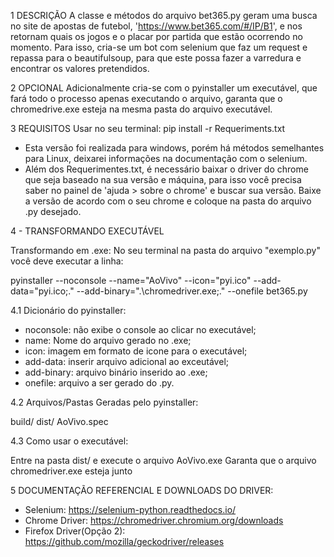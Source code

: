 1 DESCRIÇÃO
A classe e métodos do arquivo bet365.py geram uma busca no site de apostas de futebol, 'https://www.bet365.com/#/IP/B1',
e nos retornam quais os jogos e o placar por partida que estão ocorrendo no momento. Para isso, cria-se um bot com selenium 
que faz um request e repassa para o beautifulsoup, para que este possa fazer a varredura e encontrar os valores pretendidos.

2 OPCIONAL
Adicionalmente cria-se com o pyinstaller um executável, que fará todo o processo apenas executando o arquivo, 
garanta que o chromedrive.exe esteja na mesma pasta do arquivo executável.


3 REQUISITOS
	Usar no seu terminal: pip install -r Requeriments.txt


- Esta versão foi realizada para windows, porém há métodos semelhantes para Linux, deixarei informações na documentação com o selenium.
-  Além dos Requerimentes.txt, é necessário baixar o driver do chrome que seja baseado na sua versão e máquina, para isso você precisa 
   saber no painel de 'ajuda > sobre o chrome' e buscar sua versão. Baixe a versão de acordo com o seu chrome e coloque na pasta do arquivo .py desejado.



4 - TRANSFORMANDO EXECUTÁVEL

Transformando em .exe:
No seu terminal na pasta do arquivo "exemplo.py" você deve executar a linha:

pyinstaller --noconsole --name="AoVivo" --icon="pyi.ico"  --add-data="pyi.ico;." --add-binary=".\chromedriver.exe;." --onefile bet365.py

4.1 Dicionário do pyinstaller:
- noconsole: não exibe o console ao clicar no executável;
- name: Nome do arquivo gerado no .exe;
- icon: imagem em formato de icone para o executável;
- add-data: inserir arquivo adicional ao exceutável;
- add-binary:  arquivo binário inserido ao .exe;
- onefile: arquivo a ser gerado do .py.

4.2 Arquivos/Pastas Geradas pelo pyinstaller:

build/
dist/
AoVivo.spec

4.3 Como usar o executável:

Entre na pasta dist/ e execute o arquivo AoVivo.exe
Garanta que o arquivo chromedriver.exe esteja junto
	

5 DOCUMENTAÇÃO REFERENCIAL E DOWNLOADS DO DRIVER:

 - Selenium: https://selenium-python.readthedocs.io/
 - Chrome Driver: https://chromedriver.chromium.org/downloads
 - Firefox Driver(Opção 2): https://github.com/mozilla/geckodriver/releases